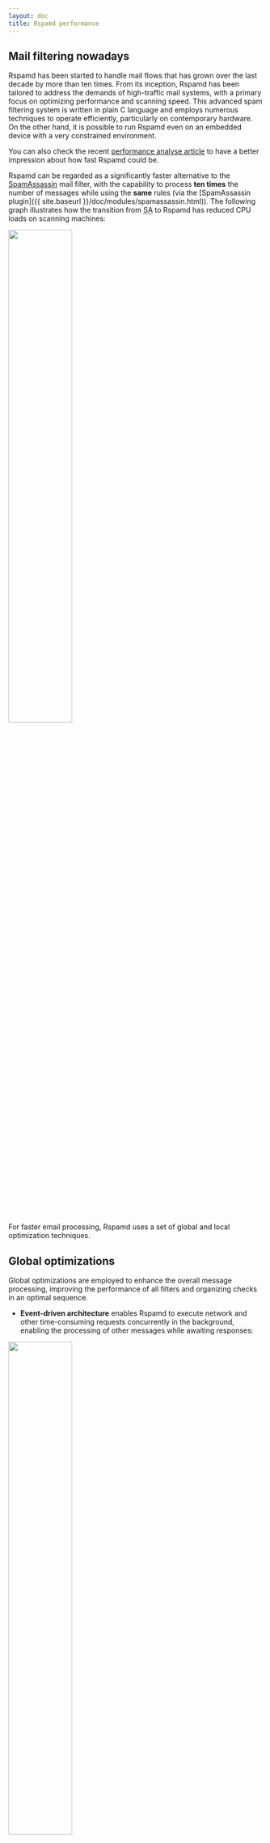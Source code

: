 ```yaml
---
layout: doc
title: Rspamd performance
---
```


## Mail filtering nowadays

Rspamd has been started to handle mail flows that has grown over the last decade by more than ten times. From its inception, Rspamd has been tailored to address the demands of high-traffic mail systems, with a primary focus on optimizing performance and scanning speed. This advanced spam filtering system is written in plain C language and employs numerous techniques to operate efficiently, particularly on contemporary hardware. On the other hand, it is possible to run Rspamd even on an embedded device with a very constrained environment.

You can also check the recent [performance analyse article](https://rspamd.com/misc/2019/05/16/rspamd-performance.html) to have a better impression about how fast Rspamd could be.

Rspamd can be regarded as a significantly faster alternative to the [SpamAssassin](https://spamassassin.apache.org) mail filter, with the capability to process **ten times** the number of messages while using the **same** rules (via the [SpamAssassin plugin]({{ site.baseurl }}/doc/modules/spamassassin.html)). The following graph illustrates how the transition from <abbr title="SpamAssassin">SA</abbr> to Rspamd has reduced CPU loads on scanning machines:

<img class="img-fluid" src="{{ site.baseurl }}/img/graph2.png" width="50%">

For faster email processing, Rspamd uses a set of global and local optimization techniques.

## Global optimizations

Global optimizations are employed to enhance the overall message processing, improving the performance of all filters and organizing checks in an optimal sequence.

* **Event-driven architecture** enables Rspamd to execute network and other time-consuming requests concurrently in the background, enabling the processing of other messages while awaiting responses:

<img class="img-fluid" src="{{ site.baseurl }}/img/rspamd-events.png" width="50%">

* **Rules reordering** is implemented to reduce message processing time. Rspamd prioritizes the inspection of rules with higher weight, shorter execution time, and a higher hit rate. Furthermore, Rspamd ceases processing when a message surpasses the spam threshold since additional checks are probably unnecessary.

## Local optimizations

Rspamd employs various techniques to enhance the efficiency of each individual message processing stage. These improvements are achieved through the application of local optimization methods:

* **<abbr title="Abstract Syntax Tree">AST</abbr> optimizations** are employed to eliminate redundant checks from rules. You can delve into further details about this technique by perusing these [slides](https://www.slideshare.net/VsevolodStakhov/astrspamd).

* In contrast to SA, Rspamd utilizes **specific state machines** for parsing email components such as MIME structures, HTML elements, URLs, images, received headers, and more. This approach allows for the swift extraction of information from emails, bypassing unnecessary details, rather than relying on an extensive array of regular expressions for these tasks.

* The Rspamd system harnesses the **[Hyperscan](https://github.com/intel/hyperscan) engine** to process extensive sets of regular expressions expeditiously. Unlike traditional regex engines, Hyperscan can process multiple expressions simultaneously. You can explore the finer intricacies of Hyperscan through these informative [slides](https://www.slideshare.net/VsevolodStakhov/rspamdhyperscan).

* **Assembly snippets** are utilized to optimize specific algorithms for targeted architectures. Rspamd leverages assembly for frequently used cryptography and hashing algorithms. It selects the appropriate code version at runtime, based on CPU instruction set support tests.
